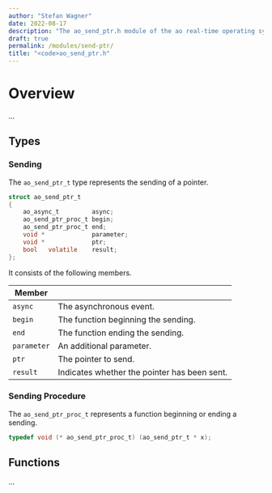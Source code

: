 ```yaml
---
author: "Stefan Wagner"
date: 2022-08-17
description: "The ao_send_ptr.h module of the ao real-time operating system."
draft: true
permalink: /modules/send-ptr/
title: "<code>ao_send_ptr.h"
---
```


# Overview

...

## Types

### Sending

The `ao_send_ptr_t` type represents the sending of a pointer.

```c
struct ao_send_ptr_t
{
    ao_async_t         async;
    ao_send_ptr_proc_t begin;
    ao_send_ptr_proc_t end;
    void *             parameter;
    void *             ptr;
    bool   volatile    result;
};
```

It consists of the following members.

| Member | |
|--------|-|
| `async` | The asynchronous event. |
| `begin` | The function beginning the sending. |
| `end` | The function ending the sending. |
| `parameter` | An additional parameter. |
| `ptr` | The pointer to send. |
| `result` | Indicates whether the pointer has been sent. |

### Sending Procedure

The `ao_send_ptr_proc_t` represents a function beginning or ending a sending.

```c
typedef void (* ao_send_ptr_proc_t) (ao_send_ptr_t * x);
```

## Functions

...
